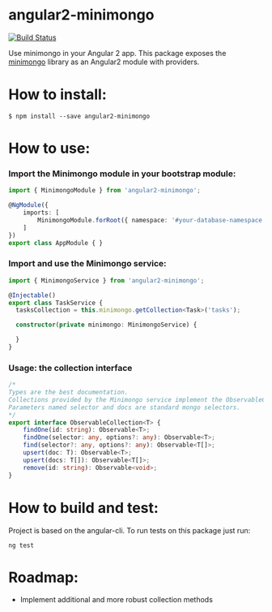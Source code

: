 # angular2-minimongo
[![Build Status](https://travis-ci.org/s-soltys/angular2-minimongo.svg?branch=master)](https://travis-ci.org/s-soltys/angular2-minimongo)

Use minimongo in your Angular 2 app.
This package exposes the [minimongo](https://github.com/mWater/minimongo) library as an Angular2 module with providers.

# How to install:
```
$ npm install --save angular2-minimongo
```

# How to use:
### Import the Minimongo module in your bootstrap module:
```typescript
import { MinimongoModule } from 'angular2-minimongo';

@NgModule({
    imports: [
        MinimongoModule.forRoot({ namespace: '#your-database-namespace' }),
    ]
})
export class AppModule { }
```

### Import and use the Minimongo service:
```typescript
import { MinimongoService } from 'angular2-minimongo';

@Injectable()
export class TaskService {
  tasksCollection = this.minimongo.getCollection<Task>('tasks');

  constructor(private minimongo: MinimongoService) {

  }
}
```

### Usage: the collection interface
```typescript
/*
Types are the best documentation.
Collections provided by the Minimongo service implement the ObservableCollection interface.
Parameters named selector and docs are standard mongo selectors.
*/
export interface ObservableCollection<T> {
    findOne(id: string): Observable<T>;
    findOne(selector: any, options?: any): Observable<T>;
    find(selector?: any, options?: any): Observable<T[]>;
    upsert(doc: T): Observable<T>;
    upsert(docs: T[]): Observable<T[]>;
    remove(id: string): Observable<void>;
}
```

# How to build and test:
Project is based on the angular-cli.
To run tests on this package just run:
```
ng test
```

# Roadmap:
- Implement additional and more robust collection methods
